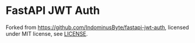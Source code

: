 # FastAPI JWT Auth 

Forked from https://github.com/IndominusByte/fastapi-jwt-auth,
licensed under MIT license, see [LICENSE](LICENSE).
